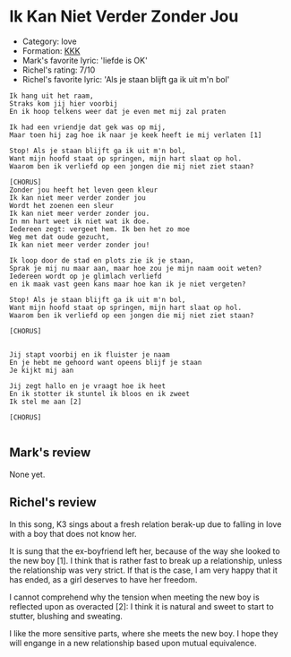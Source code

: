 # Ik Kan Niet Verder Zonder Jou

 * Category: love
 * Formation: [KKK](Kkk.md)
 * Mark's  favorite lyric: 'liefde is OK'
 * Richel's rating: 7/10
 * Richel's favorite lyric: 'Als je staan blijft ga ik uit m'n bol'


```
Ik hang uit het raam,
Straks kom jij hier voorbij
En ik hoop telkens weer dat je even met mij zal praten

Ik had een vriendje dat gek was op mij,
Maar toen hij zag hoe ik naar je keek heeft ie mij verlaten [1]

Stop! Als je staan blijft ga ik uit m'n bol,
Want mijn hoofd staat op springen, mijn hart slaat op hol.
Waarom ben ik verliefd op een jongen die mij niet ziet staan?

[CHORUS]
Zonder jou heeft het leven geen kleur
Ik kan niet meer verder zonder jou
Wordt het zoenen een sleur
Ik kan niet meer verder zonder jou.
In mn hart weet ik niet wat ik doe.
Iedereen zegt: vergeet hem. Ik ben het zo moe
Weg met dat oude gezucht,
Ik kan niet meer verder zonder jou!

Ik loop door de stad en plots zie ik je staan,
Sprak je mij nu maar aan, maar hoe zou je mijn naam ooit weten?
Iedereen wordt op je glimlach verliefd 
en ik maak vast geen kans maar hoe kan ik je niet vergeten?

Stop! Als je staan blijft ga ik uit m'n bol,
Want mijn hoofd staat op springen, mijn hart slaat op hol.
Waarom ben ik verliefd op een jongen die mij niet ziet staan?

[CHORUS]


Jij stapt voorbij en ik fluister je naam
En je hebt me gehoord want opeens blijf je staan
Je kijkt mij aan

Jij zegt hallo en je vraagt hoe ik heet
En ik stotter ik stuntel ik bloos en ik zweet
Ik stel me aan [2]

[CHORUS]


```
## Mark's review

None yet.

## Richel's review

In this song, K3 sings about a fresh relation berak-up due to falling in love with a boy that does not know her.

It is sung that the ex-boyfriend left her, because of the way she looked to the new boy [1]. 
I think that is rather fast to break up a relationship, unless the relationship was very strict.
If that is the case, I am very happy that it has ended, as a girl deserves to have her freedom.

I cannot comprehend why the tension when meeting the new boy is reflected upon as overacted [2]: 
I think it is natural and sweet to start to stutter, blushing and sweating.

I like the more sensitive parts, where she meets the new boy. I hope they will engange in a new relationship
based upon mutual equivalence.
